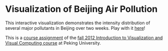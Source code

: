# Visualization of Beijing Air Pollution

This interactive visualization demonstrates the intensity distribution of several major pollutants in Beijing over two weeks. Play with it [here](http://scottcheng.github.com/bj-air-vis/)!

This is a [course assignment](http://vis.pku.edu.cn/wiki/public_course/visclass_f12/assignment/a02/start) of the [fall 2012 Introduction to Visualization and Visual Computing course](http://vis.pku.edu.cn/wiki/public_course/visclass_f12/start) at Peking University.
